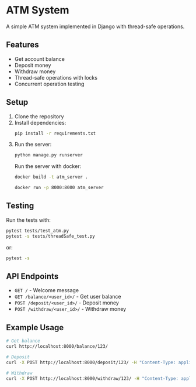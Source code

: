 # ATM System

A simple ATM system implemented in Django with thread-safe operations.

## Features
- Get account balance
- Deposit money
- Withdraw money
- Thread-safe operations with locks
- Concurrent operation testing

## Setup
1. Clone the repository
2. Install dependencies:
   ```bash
   pip install -r requirements.txt
   ```
3. Run the server:
   ```bash
   python manage.py runserver
   ```
   Run the server with docker:
   ```bash
   docker build -t atm_server .

   docker run -p 8000:8000 atm_server
   ```

## Testing
Run the tests with:
```bash
pytest tests/test_atm.py
pytest -s tests/threadSafe_test.py
```
or:
```bash
pytest -s
```

## API Endpoints
- `GET /` - Welcome message
- `GET /balance/<user_id>/` - Get user balance
- `POST /deposit/<user_id>/` - Deposit money
- `POST /withdraw/<user_id>/` - Withdraw money

## Example Usage
```bash
# Get balance
curl http://localhost:8000/balance/123/

# Deposit
curl -X POST http://localhost:8000/deposit/123/ -H "Content-Type: application/json" -d '{"amount": 100}'

# Withdraw
curl -X POST http://localhost:8000/withdraw/123/ -H "Content-Type: application/json" -d '{"amount": 50}'
```